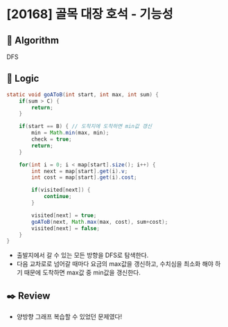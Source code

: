 # [20168] 골목 대장 호석 - 기능성

## :pushpin: **Algorithm**

DFS

## :round_pushpin: **Logic**

```java
static void goAToB(int start, int max, int sum) {
    if(sum > C) {
        return;
    }

    if(start == B) { // 도착지에 도착하면 min값 갱신
        min = Math.min(max, min);
        check = true;
        return;
    }

    for(int i = 0; i < map[start].size(); i++) {
        int next = map[start].get(i).v;
        int cost = map[start].get(i).cost;

        if(visited[next]) {
            continue;
        }

        visited[next] = true;
        goAToB(next, Math.max(max, cost), sum+cost);
        visited[next] = false;
    }
}
```

- 출발지에서 갈 수 있는 모든 방향을 DFS로 탐색한다.
- 다음 교차로로 넘어갈 때마다 요금의 max값을 갱신하고, 수치심을 최소화 해야 하기 때문에 도착하면 max값 중 min값을 갱신한다.

## :black_nib: **Review**

- 양방향 그래프 복습할 수 있었던 문제였다!
